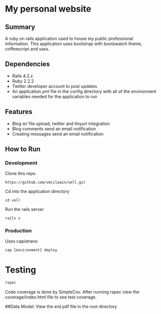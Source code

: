 # My personal website

## Summary
A ruby on rails application used to house my public professional information. This application uses bootstrap with bootswatch theme, coffeescript and sass.

## Dependencies
* Rails 4.2.x
* Ruby 2.2.2
* Twitter developer account to post updates
* An application.yml file in the config directory with all of the environment variables needed for the application to run

## Features
* Blog w/ file upload, twitter and tinyurl integration
* Blog comments send an email notification
* Creating messages send an email notification

## How to Run
### Development
Clone this repo
```
https://github.com/vmcilwain/vell.git
```

Cd into the application directory
```
cd vell
```

Run the rails server
```ruby
rails s
```

### Production
Uses capistrano
```ruby
cap [environment] deploy
```

# Testing
```ruby
rspec
```
Code coverage is done by SimpleCov. After running rspec view the coverage/index.html file to see test coverage.

##Data Model:
View the erd.pdf file in the root directory